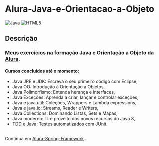 # Alura-Java-e-Orientacao-a-Objeto 
![Java](https://img.shields.io/badge/java-%23ED8B00.svg?style=for-the-badge&logo=java&logoColor=white)
![HTML5](https://img.shields.io/badge/html5-%23E34F26.svg?style=for-the-badge&logo=html5&logoColor=white)

## Descrição
### Meus exercícios na formação Java e Orientação a Objeto da [Alura](https://www.alura.com.br/ "Go to Alura").

#### Cursos concluidos até o momento:
  - Java JRE e JDK: Escreva o seu primeiro código com Eclipse,
  - Java OO: Introdução à Orientação a Objetos,
  - Java Polimorfismo: Entenda herança e interfaces,
  - Java Exceções: Aprenda a criar, lançar e controlar exceções,
  - Java e java.util: Coleções, Wrappers e Lambda expressions,
  - Java e java.io: Streams, Reader e Writers,
  - Java Collections: Dominando Listas, Sets e Mapas,
  - Java moderno: Tire proveito dos novos recursos do Java 8,
  - TDD e Java: Testes automatizados com JUnit.
##
Continua em [Alura-Spring-Framework](https://github.com/PedroVCorsino/Alura-Spring-Framework "Go to Alura-Spring-Framework Repository")...
